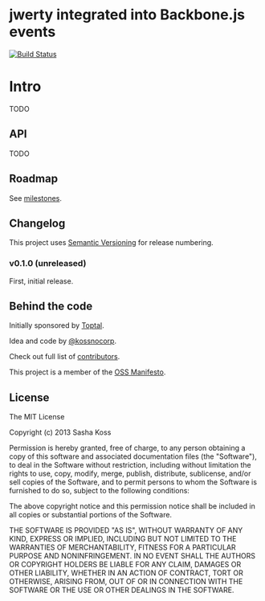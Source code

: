 # jwerty integrated into Backbone.js events

[![Build Status](https://secure.travis-ci.org/kossnocorp/backbone.jwerty.png?branch=master)](http://travis-ci.org/kossnocorp/backbone.jwerty)

# Intro

TODO

## API

TODO

## Roadmap

See [milestones](https://github.com/kossnocorp/backbone.jwerty/issues/milestones).

## Changelog

This project uses [Semantic Versioning](http://semver.org/) for release numbering.

### v0.1.0 (unreleased)

First, initial release.

## Behind the code

Initially sponsored by [Toptal](http://toptal.com/).

Idea and code by [@kossnocorp](http://koss.nocorp.me/).

Check out full list of [contributors](https://github.com/kossnocorp/backbone.jwerty/contributors).

This project is a member of the [OSS Manifesto](http://ossmanifesto.org/).

## License

The MIT License

Copyright (c) 2013 Sasha Koss

Permission is hereby granted, free of charge, to any person obtaining a copy of this software and associated documentation files (the "Software"), to deal in the Software without restriction, including without limitation the rights to use, copy, modify, merge, publish, distribute, sublicense, and/or sell copies of the Software, and to permit persons to whom the Software is furnished to do so, subject to the following conditions:

The above copyright notice and this permission notice shall be included in all copies or substantial portions of the Software.

THE SOFTWARE IS PROVIDED "AS IS", WITHOUT WARRANTY OF ANY KIND, EXPRESS OR IMPLIED, INCLUDING BUT NOT LIMITED TO THE WARRANTIES OF MERCHANTABILITY, FITNESS FOR A PARTICULAR PURPOSE AND NONINFRINGEMENT. IN NO EVENT SHALL THE AUTHORS OR COPYRIGHT HOLDERS BE LIABLE FOR ANY CLAIM, DAMAGES OR OTHER LIABILITY, WHETHER IN AN ACTION OF CONTRACT, TORT OR OTHERWISE, ARISING FROM, OUT OF OR IN CONNECTION WITH THE SOFTWARE OR THE USE OR OTHER DEALINGS IN THE SOFTWARE.
